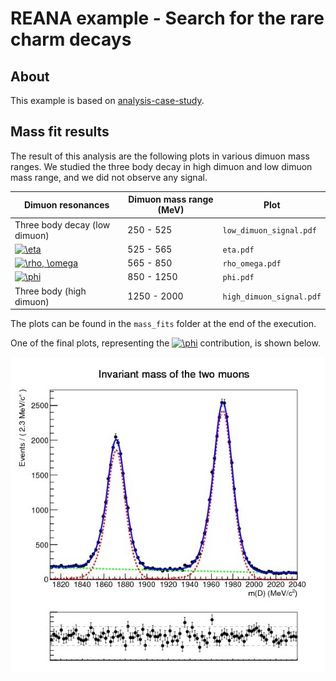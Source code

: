 # REANA example - Search for the rare charm decays 

## About

This example is based on [analysis-case-study](https://github.com/atrisovic/analysis-case-study).

## Mass fit results

The result of this analysis are the following plots in various dimuon mass ranges. We studied the three body decay in high dimuon and low dimuon mass range, and we did not observe any signal.

| Dimuon resonances             | Dimuon mass range (MeV) | Plot                     |
|-------------------------------|------------------|--------------------------|
| Three body decay (low dimuon) | 250 - 525        | `low_dimuon_signal.pdf`  |
| <a href="https://www.codecogs.com/eqnedit.php?latex=\eta" target="_blank"><img src="https://latex.codecogs.com/gif.latex?\eta" title="\eta" /></a>                          | 525 - 565        | `eta.pdf`                |
| <a href="https://www.codecogs.com/eqnedit.php?latex=\rho,&space;\omega" target="_blank"><img src="https://latex.codecogs.com/gif.latex?\rho,&space;\omega" title="\rho, \omega" /></a>                    | 565 - 850        | `rho_omega.pdf`          |
| <a href="https://www.codecogs.com/eqnedit.php?latex=\phi" target="_blank"><img src="https://latex.codecogs.com/gif.latex?\phi" title="\phi" /></a>                          | 850 - 1250       | `phi.pdf`                |
| Three body (high dimuon)      | 1250 - 2000      | `high_dimuon_signal.pdf` |


The plots can be found in the `mass_fits` folder at the end of the execution.

One of the final plots, representing the <a href="https://www.codecogs.com/eqnedit.php?latex=\phi" target="_blank"><img src="https://latex.codecogs.com/gif.latex?\phi" title="\phi" /></a> contribution, is shown below.

![](docs/phi.jpg)
